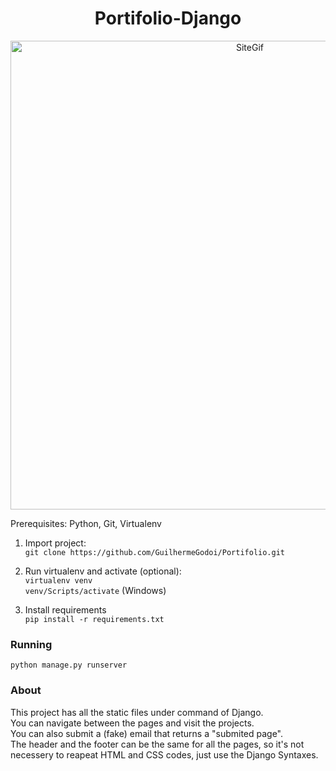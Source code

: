 <h1 align="center">Portifolio-Django</h1>

<p align="center">
  <img width="750" src="https://github.com/GuilhermeGodoi/Portifolio/blob/master/static/assets/gifport.gif" alt="SiteGif">
</p>

Prerequisites: Python, Git, Virtualenv
1. Import project: <br>
`git clone https://github.com/GuilhermeGodoi/Portifolio.git`

2. Run virtualenv and activate (optional): <br>
`virtualenv venv` <br>
`venv/Scripts/activate` (Windows)

3. Install requirements <br>
`pip install -r requirements.txt`

### Running
`python manage.py runserver`


### About
This project has all the static files under command of Django. <br>
You can navigate between the pages and visit the projects. <br>
You can also submit a (fake) email that returns a "submited page". <br>
The header and the footer can be the same for all the pages, so it's not necessery to reapeat HTML and CSS codes, just use the Django Syntaxes.



